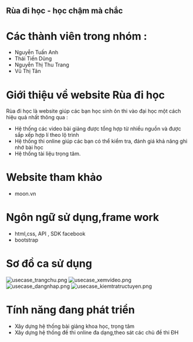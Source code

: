 ## Rùa đi học - học chậm mà chắc
# Các thành viên trong nhóm :
- Nguyễn Tuấn Anh
- Thái Tiến Dũng
- Nguyễn Thị Thu Trang
- Vũ Thị Tân
# Giới thiệu về website Rùa đi học
Rùa đi học là website giúp các bạn học sinh ôn thi vào đại học một cách hiệu quả nhất thông qua :
- Hệ thống các video bài giảng được tổng hợp từ nhiều nguồn và được sắp xếp hợp lí theo lộ trình
- Hệ thống thi online giúp các bạn có thể kiểm tra, đánh giá khả năng ghi nhớ bài học
- Hệ thống tài liệu trọng tâm.
# Website tham khảo
- moon.vn
# Ngôn ngữ sử dụng,frame work
- html,css, API , SDK facebook
- bootstrap
# Sơ đồ ca sử dụng
![usecase_trangchu.png](http://sv1.upsieutoc.com/2017/03/24/usecase_trangchu.png)
![usecase_xemvideo.png](http://sv1.upsieutoc.com/2017/03/24/usecase_xemvideo.png)
![usecase_dangnhap.png](http://sv1.upsieutoc.com/2017/03/24/usecase_dangnhap.png)
![usecase_kiemtratructuyen.png](http://sv1.upsieutoc.com/2017/03/24/usecase_kiemtratructuyen.png)

# Tính năng đang phát triển
- Xây dựng hệ thống bài giảng khoa học, trọng tâm
- Xây dựng hệ thống đề thi online đa dạng,theo sát các chủ đề thi ĐH
